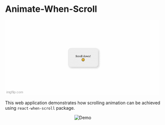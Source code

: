 <div align-"center"><h1>Animate-When-Scroll</h1></div>

![Image of app](./5vpi31.gif)

This web application demonstrates how scrolling animation can be achieved using `react-when-scroll` package.

<div align="center">
  <img src="https://admiring-wescoff-3579be.netlify.app/" alt="Demo"/>
</div>
